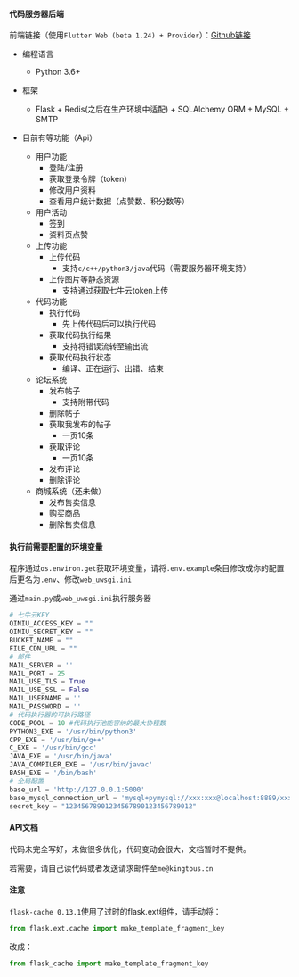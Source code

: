 #### 代码服务器后端

前端链接（使用`Flutter Web (beta 1.24) + Provider`）：[Github链接](https://github.com/Kingtous/Flutter-CodeRunningWeb)

- 编程语言
    - Python 3.6+
- 框架
    - Flask + Redis(之后在生产环境中适配) + SQLAlchemy ORM + MySQL + SMTP

- 目前有等功能（Api）
    - 用户功能
        - 登陆/注册
        - 获取登录令牌（token）
        - 修改用户资料
        - 查看用户统计数据（点赞数、积分数等）
    - 用户活动
        - 签到
        - 资料页点赞
    - 上传功能
        - 上传代码
            - 支持`c/c++/python3/java`代码（需要服务器环境支持）
        - 上传图片等静态资源
            - 支持通过获取七牛云token上传
    - 代码功能
        - 执行代码
            - 先上传代码后可以执行代码
        - 获取代码执行结果
            - 支持将错误流转至输出流
        - 获取代码执行状态
            - 编译、正在运行、出错、结束
    - 论坛系统
        - 发布帖子
            - 支持附带代码
        - 删除帖子
        - 获取我发布的帖子
            - 一页10条
        - 获取评论
            - 一页10条
        - 发布评论
        - 删除评论
    - 商城系统（还未做）
        - 发布售卖信息
        - 购买商品
        - 删除售卖信息

#### 执行前需要配置的环境变量
程序通过`os.environ.get`获取环境变量，请将`.env.example`条目修改成你的配置后更名为`.env`、修改`web_uwsgi.ini`

通过`main.py`或`web_uwsgi.ini`执行服务器
```python
# 七牛云KEY
QINIU_ACCESS_KEY = ""
QINIU_SECRET_KEY = ""
BUCKET_NAME = ""
FILE_CDN_URL = ""
# 邮件
MAIL_SERVER = ''
MAIL_PORT = 25
MAIL_USE_TLS = True
MAIL_USE_SSL = False
MAIL_USERNAME = ''
MAIL_PASSWORD = ''
# 代码执行器的可执行路径
CODE_POOL = 10 #代码执行池能容纳的最大协程数
PYTHON3_EXE = '/usr/bin/python3'
CPP_EXE = '/usr/bin/g++'
C_EXE = '/usr/bin/gcc'
JAVA_EXE = '/usr/bin/java'
JAVA_COMPILER_EXE = '/usr/bin/javac'
BASH_EXE = '/bin/bash'
# 全局配置
base_url = 'http://127.0.0.1:5000'
base_mysql_connection_url = 'mysql+pymysql://xxx:xxx@localhost:8889/xxx?charset=utf8'
secret_key = "12345678901234567890123456789012"
```

#### API文档
代码未完全写好，未做很多优化，代码变动会很大，文档暂时不提供。

若需要，请自己读代码或者发送请求邮件至`me@kingtous.cn`


#### 注意
`flask-cache 0.13.1`使用了过时的flask.ext组件，请手动将：

```python
from flask.ext.cache import make_template_fragment_key
```

改成：

```python
from flask_cache import make_template_fragment_key
```
